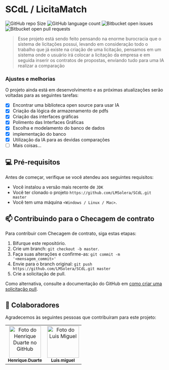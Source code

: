 # SCdL / LicitaMatch
![GitHub repo Size](https://img.shields.io/github/repo-size/LMSolera/SCdL?style=for-the-badge)
![GitHub language count](https://img.shields.io/github/languages/count/LMSolera/SCdL?style=for-the-badge)
![Bitbucket open issues](https://img.shields.io/bitbucket/issues/LMSolera/SCdL?style=for-the-badge)
![Bitbucket open pull requests](https://img.shields.io/bitbucket/pr-raw/LMSolera/SCdL?style=for-the-badge)

> Esse projeto está sendo feito pensando na enorme burocracia que o sistema de licitações possui, levando em consideração todo o trabalho que já existe na criação de uma licitação, pensamos em um sistema onde o usuário irá colocar
> a licitação da empresa e em seguida inserir os contratos de propostas, enviando tudo para uma IA realizar a comparação

### Ajustes e melhorias

O projeto ainda está em desenvolvimento e as próximas atualizações serão voltadas para as seguintes tarefas:

- [x] Encontrar uma biblioteca open source para usar IA
- [x] Criação da lógica de armazenamento de pdfs
- [x] Criação das interfaces gráficas
- [x] Polimento das Interfaces Gráficas
- [x] Escolha e modelamento do banco de dados
- [x] implementação do banco
- [x] Utilização da IA para as devidas comparações
- [ ] Mais coisas...

## 💻 Pré-requisitos

Antes de começar, verifique se você atendeu aos seguintes requisitos:

- Você instalou a versão mais recente de `JDK `
- Você ter clonado o projeto `https://github.com/LMSolera/SCdL.git master `
- Você tem uma máquina `<Windows / Linux / Mac>`. 


## 📫 Contribuindo para o Checagem de contrato

Para contribuir com Checagem de contrato, siga estas etapas:

1. Bifurque este repositório.
2. Crie um branch: `git checkout -b master`.
3. Faça suas alterações e confirme-as: `git commit -m '<mensagem_commit>'`
4. Envie para o branch original: `git push https://github.com/LMSolera/SCdL.git master`
5. Crie a solicitação de pull.

Como alternativa, consulte a documentação do GitHub em [como criar uma solicitação pull](https://help.github.com/en/github/collaborating-with-issues-and-pull-requests/creating-a-pull-request).

## 🤝 Colaboradores

Agradecemos às seguintes pessoas que contribuíram para este projeto:

<table>
  <tr>
    <td align="center">
      <a href="#" title="defina o título do link">
        <img src="https://avatars.githubusercontent.com/u/174963185?v=4&size=64" width="100px;" alt="Foto do Henrique Duarte no GitHub"/><br>
        <sub>
          <b>Henrique Duarte</b>
        </sub>
      </a>
    </td>
    <td align="center">
      <a href="#" title="defina o título do link">
        <img src="https://avatars.githubusercontent.com/u/177425225?v=4" width="100px;" alt="Foto do Luis Miguel "/><br>
        <sub>
          <b>Luis miguel</b>
        </sub>
      </a>
    </td>
  </tr>
</table>
